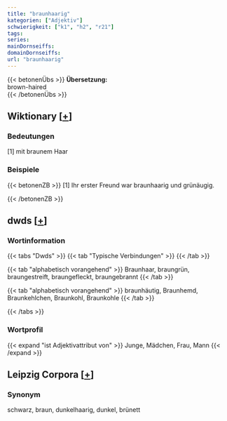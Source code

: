 ```yaml
---
title: "braunhaarig"
kategorien: ["Adjektiv"]
schwierigkeit: ["k1", "h2", "r21"]
tags:
series:
mainDornseiffs:
domainDornseiffs:
url: "braunhaarig"
---
```


{{< betonenÜbs >}}
**Übersetzung:**  
brown-haired  
{{< /betonenÜbs >}}

## Wiktionary [[+](https://de.wiktionary.org/wiki/braunhaarig)]

### Bedeutungen
[1] mit braunem Haar  

### Beispiele
{{< betonenZB >}}
[1] Ihr erster Freund war braunhaarig und grünäugig.  

{{< /betonenZB >}}


## dwds [[+](https://www.dwds.de/wb/braunhaarig)]

### Wortinformation
{{< tabs "Dwds" >}}
{{< tab "Typische Verbindungen" >}}
{{< /tab >}}

{{< tab "alphabetisch vorangehend" >}}
Braunhaar, braungrün, braungestreift, braungefleckt, braungebrannt
{{< /tab >}}

{{< tab "alphabetisch vorangehend" >}}
braunhäutig, Braunhemd, Braunkehlchen, Braunkohl, Braunkohle
{{< /tab >}}

{{< /tabs >}}

### Wortprofil
{{< expand "ist Adjektivattribut von" >}} Junge, Mädchen, Frau, Mann {{< /expand >}}

## Leipzig Corpora [[+](https://corpora.uni-leipzig.de/en/res?word=braunhaarig&corpusId=deu_newscrawl-public_2018)]


### Synonym
schwarz, braun, dunkelhaarig, dunkel, brünett

